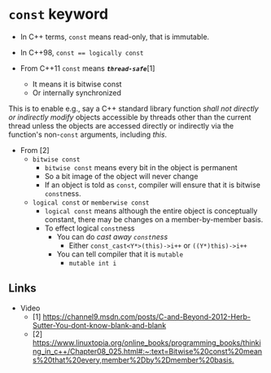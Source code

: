 # `const` keyword

- In C++ terms, `const` means read-only, that is immutable.

- In C++98, `const == logically const`
- From C++11 `const` means **_`thread-safe`_**[1]
  - It means it is bitwise const
  - Or internally synchronized

This is to enable e.g., say a C++ standard library function _shall not directly or indirectly modify_ objects accessible by threads other than the current thread unless the objects are accessed directly or indirectly via the function's non-`const` arguments, including _this_.

- From [2]
  - `bitwise const`
    - `bitwise const` means every bit in the object is permanent
    - So a bit image of the object will never change
    - If an object is told as `const`, compiler will ensure that it is bitwise `const`ness.
  - `logical const` or `memberwise const`
    - `logical const` means although the entire object is conceptually constant, there may be changes on a member-by-member basis.
    - To effect logical `const`ness
      - You can do _cast away `const`ness_
        - Either `const_cast<Y*>(this)->i++` or `((Y*)this)->i++`
      - You can tell compiler that it is `mutable`
        - `mutable int i`

## Links

- Video
  - [1] <https://channel9.msdn.com/posts/C-and-Beyond-2012-Herb-Sutter-You-dont-know-blank-and-blank>
  - [2] <https://www.linuxtopia.org/online_books/programming_books/thinking_in_c++/Chapter08_025.html#:~:text=Bitwise%20const%20means%20that%20every,member%2Dby%2Dmember%20basis.>

